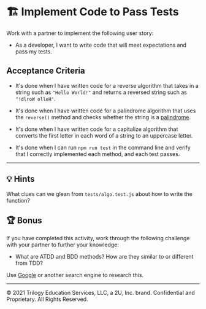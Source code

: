 # 🏗️ Implement Code to Pass Tests

Work with a partner to implement the following user story:

* As a developer, I want to write code that will meet expectations and pass my tests.

## Acceptance Criteria

* It's done when I have written code for a reverse algorithm that takes in a string such as `"Hello World!"` and returns a reversed string such as `"!dlroW olleH"`.

* It's done when I have written code for a palindrome algorithm that uses the `reverse()` method and checks whether the string is a [palindrome](https://www.merriam-webster.com/dictionary/palindrome).

* It's done when I have written code for a capitalize algorithm that converts the first letter in each word of a string to an uppercase letter.

* It's done when I can run `npm run test` in the command line and verify that I correctly implemented each method, and each test passes.

---

## 💡 Hints

What clues can we glean from `tests/algo.test.js` about how to write the function?

## 🏆 Bonus

If you have completed this activity, work through the following challenge with your partner to further your knowledge:

* What are ATDD and BDD methods? How are they similar to or different from TDD?

Use [Google](https://www.google.com) or another search engine to research this.

---
© 2021 Trilogy Education Services, LLC, a 2U, Inc. brand. Confidential and Proprietary. All Rights Reserved.

